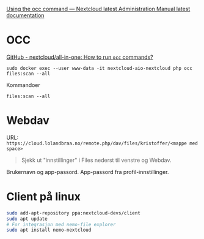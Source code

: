 [Using the occ command — Nextcloud latest Administration Manual latest documentation](https://docs.nextcloud.com/server/stable/admin_manual/configuration_server/occ_command.html)

# OCC
[GitHub - nextcloud/all-in-one: How to run `occ` commands?](https://github.com/nextcloud/all-in-one?tab=readme-ov-file#how-to-run-occ-commands)
```
sudo docker exec --user www-data -it nextcloud-aio-nextcloud php occ files:scan --all
```
Kommandoer
```
files:scan --all
```


# Webdav
URL: `https://cloud.lolandbraa.no/remote.php/dav/files/kristoffer/<mappe med space>`
> Sjekk ut "innstillinger" i Files nederst til venstre og Webdav.

Brukernavn og app-passord. App-passord fra profil-innstillinger.


# Client på linux

```sh
sudo add-apt-repository ppa:nextcloud-devs/client
sudo apt update
# For integrasjon med nemo-file explorer
sudo apt install nemo-nextcloud
```